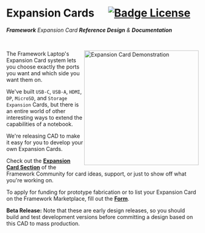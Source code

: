 
# Expansion Cards  [![Badge License]][License]

***Framework*** *Expansion Card **Reference Design** &* ***Documentation***

<br>

<img
    src = 'https://user-images.githubusercontent.com/28994301/121473136-0cebc000-c977-11eb-8688-56af558bb5d3.gif'
    title = 'Expansion Card Demonstration'
    width = 300
    align = right
/>


The Framework Laptop's Expansion Card system lets you choose exactly the ports you want and which side you want them on.

We've built `USB-C`, `USB-A`, `HDMI`, `DP`, `MicroSD`, and `Storage Expansion` Cards, but there is an entire world of other interesting ways to extend the capabilities of a notebook.

We're releasing CAD to make it easy for you to develop your
own Expansion Cards.

Check out the **[Expansion Card Section][Cards]** of the Framework Community for card ideas, support, or just to show off what you're working on.

To apply for funding for prototype fabrication or to list your Expansion Card on the Framework Marketplace, fill out the **[Form][Funding]**.

**Beta Release:** Note that these are early design releases, so you should build and test development versions before committing a design based on this CAD to mass production.




<!----------------------------------------------------------------------------->

[Funding]: https://forms.gle/uaP9kWxwcK5VZNuA8
[Cards]: https://community.frame.work/c/expansion-cards/developer-program/90

[Badge License]: https://licensebuttons.net/l/by/4.0/80x15.png
[License]: LICENSE
